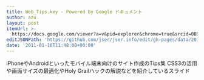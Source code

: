 ```yaml
---
title: Web_Tips.key - Powered by Google ドキュメント
author: azu
layout: post
itemUrl: >-
  https://docs.google.com/viewer?a=v&pid=explorer&chrome=true&srcid=0B9cwi8dHYjWVMWVmNWVmZDctODZiNC00ZTc0LWE2MWQtYjUzNjVkNWI0NjM3&authkey=CMeXgI8O&hl=ja
editJSONPath: 'https://github.com/jser/jser.info/edit/gh-pages/data/2011/01/index.json'
date: '2011-01-16T11:48:00+00:00'
---
```

iPhoneやAndroidといったモバイル端末向けのサイト作成のTips集
CSS3の活用や画面サイズの最適化やHoly Grailハックの解説などを紹介しているスライド
